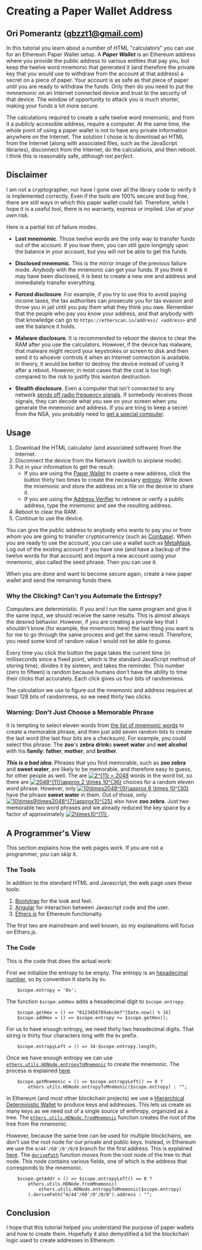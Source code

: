 # Creating a Paper Wallet Address

## Ori Pomerantz (qbzzt1@gmail.com)

In this tutorial you learn about a number of HTML "calculators" you can use for an Ethereum Paper Wallet setup. 
A ***Paper Wallet*** is an Ethereum address where you provide the public address to various entities 
that pay you, but keep the twelve word mnemonic that generated it (and therefore the private key that you
would use to withdraw from the account at that address) a secret on a piece of paper.
Your account is as safe as that piece of paper until you are ready to withdraw the funds. Only then do you need 
to put the mmnemonic on an Internet connected device and trust to the security of that device. The window of 
opportunity to attack you is much shorter, making your funds a lot more secure.

The calculations required to create a safe twelve word mnemonic, and from it a publicly accessible address, require 
a computer. At the same time, the whole point of using a paper wallet is not to have any private information 
anywhere on the Internet. The solution I chose is to download an HTML from the Internet (along with associated 
files, such as the JavaScript libraries), disconnect from the Internet, do the calculations, and then reboot. 
I think this is reasonably safe, *although not perfect*.

## Disclaimer

I am not a cryptographer, nor have I gone over all the library code to verify it is implemented correctly. Even if the tools
are 100% secure and bug free, there are still ways in which this paper wallet could fail. Therefore,
while I hope it is a useful tool, there is no warranty, express or implied. *Use at your own risk*.

Here is a partial list of failure modes.

* **Lost mnemomic**. Those twelve words are the only way to transfer funds out of the account. If you lose them, you can
still gaze longingly upon the balance in your account, but you will not be able to get the funds.

* **Disclosed mnemonic**. This is the mirror image of the previous failure mode. *Anybody* with the mnemonic can
get your funds. If you think it may have been disclosed, it is best to create a new one and address 
and immediately transfer everything.

* **Forced disclosure**. For example, if you try to use this to avoid paying income taxes, the
tax authorities can prosecute you for tax evasion and throw you in jail until you pay them what they think you owe. Remember
that the people who pay you know your address, and that anybody with that knowledge can go to 
`https://etherscan.io/address/ <address>` and see the balance it holds.

* **Malware disclosure**. It is recommended to reboot the device to clear the RAM after you use the calculators. 
However, if the device has malware, that malware might record your keystrokes or screen to disk and then send it to whoever 
controls it when an Internet connection is available. In theory, it would be better to destroy the device instead of
using it after a reboot. However, in most cases that the cost is too high compared to the risk to justify this wanton
destruction.
  
* **Stealth disclosure**. Even a computer that isn't connected to any network 
[sends off radio frequency signals](https://www.cl.cam.ac.uk/~mgk25/pet2004-fpd.pdf). If somebody receives those signals,
they can decode what you see on your screen when you generate the mnemonic and address. If you are tring to keep a secret
from the NSA, you probably need to [get a special computer](https://en.wikipedia.org/wiki/Tempest_(codename)). 



## Usage

1. Download the HTML calculator (and associated software) from the Internet.
1. Disconnect the device from the Network (switch to airplane mode).
1. Put in your information to get the result:
   * If you are using the [Paper Wallet](https://qbzzt.github.io/ethereum/paper_wallet.html) to craete a new address,
     click the button thirty two times to create the necessary [entropy](https://en.wikipedia.org/wiki/Entropy_(computing)).
     Write down the mnemonic and store the address on a file on the device to share it.
   * If you are using the [Address Verifier](https://qbzzt.github.io/ethereum/verify_address.html) to retrieve or verify
     a public address, type the mnemonic and see the resulting address. 
1. Reboot to clear the RAM.
1. Continue to use the device.
  
You can give the public address to anybody who wants to pay you or from whom you are going to transfer cryptocurrency 
(such as [Coinbase](https://coinbase.com/)). When you are ready to use the account, you can use a wallet such as 
[MetaMask](https://metamask.io/). Log out of the existing account if you have one (and have a backup of the twelve words
for that account) and import a new account using your mnemonic, also called the seed phrase. Then you can use it.

When you are done and want to become secure again, create a new paper wallet and send the remaining funds there.

### Why the Clicking? Can't you Automate the Entropy?

Computers are deterministic. If you and I run the same program and give it the same input, we should receive the same results.
This is almost always the desired behavior. However, if you are creating a private key that I shouldn't know (for example, the
mnemonic here) the last thing you want is for me to go through the same process and get the same result. Therefore, you need 
some kind of random value I would not be able to guess.

Every time you click the button the page takes the current time (in milliseconds since a fixed point, which is the standard
JavaScript method of storing time), divides it by sixteen, and takes the reminder. This number (zero to fifteen) is random
because humans don't have the ability to time their clicks that accurately. Each click gives us four bits of randomness.

The calculation we use to figure out the mnemonic and address requires at least 128 bits of randomness, so we need thirty two
clicks. 


### Warning: Don't Just Choose a Memorable Phrase

It is tempting to select eleven words from 
[the list of mnemonic words](https://github.com/bitcoin/bips/blob/master/bip-0039/english.txt)
to create a memorable phrase, and then just add seven random bits to create the last word (the last four bits are a checksum). 
For example, you could select this phrase: The **zoo**'s **zebra** **drink**s **sweet** **water** and **wet** **alcohol** with 
his **family**: **father**, **mother**, and **brother**. 

***This is a bad idea***. Phrases that you find memorable, such as **zoo zebra** and **sweet water**, are likely to be 
memorable, and therefore easy to guess, for other people as well. The are <a href=
"https://www.codecogs.com/eqnedit.php?latex=2^{11}&space;=&space;2048" target="_blank"><img 
src="https://latex.codecogs.com/gif.latex?2^{11}&space;=&space;2048" title="2^{11} = 2048" /></a> words in the word list, so
there are <a href="https://www.codecogs.com/eqnedit.php?latex=2048^{11}\approx&space;2&space;\times&space;10^{36}" target="_blank">
<img src="https://latex.codecogs.com/gif.latex?2048^{11}\approx&space;2&space;\times&space;10^{36}" 
title="2048^{11}\approx 2 \times 10^{36}" /></a> choices for a random eleven word phrase. However, only 
<a href="https://www.codecogs.com/eqnedit.php?latex=10\times2048^{9}\approx&space;6&space;\times&space;10^{30}" target="_blank">
<img src="https://latex.codecogs.com/gif.latex?10\times2048^{9}\approx&space;6&space;\times&space;10^{30}" title="10\times2048^{9}\approx 
6 \times 10^{30}" /></a> have the phrase **sweet water** in them. Out of those, only <a href=
"https://www.codecogs.com/eqnedit.php?latex=10\times9\times2048^{7}\approx10^{25}" target="_blank"><img
src="https://latex.codecogs.com/gif.latex?10\times9\times2048^{7}\approx10^{25}" title="10\times9\times2048^{7}\approx10^{25}" /></a>
also have **zoo zebra**. Just two memorable two word phrases and we already reduced the key space by a factor of approximately
<a href="https://www.codecogs.com/eqnedit.php?latex=2\times10^{11}" target="_blank">
<img src="https://latex.codecogs.com/gif.latex?2\times10^{11}" title="2\times10^{11}" /> </a>.



## A Programmer's View

This section explains how the web pages work. If you are not a programmer, you can skip it.

### The Tools

In addition to the standard HTML and Javascript, the web page uses these tools:

1. [Bootstrap](https://www.w3schools.com/bootstrap/default.asp) for the look and feel.
1. [Angular](https://www.w3schools.com/angular/default.asp) for interaction between Javascript code and the user.
1. [Ethers.js](https://docs.ethers.io/ethers.js/html/) for Ethereum functionalty.

The first two are mainstream and well known, so my explanations will focus on Ethers.js.


### The Code

This is the code that does the actual work:

First we initialize the entropy to be empty. The entropy is an [hexadecimal number](https://en.wikipedia.org/wiki/Hexadecimal),
so by convention it starts by `0x`. 

```
	$scope.entropy = '0x';
```

The function `$scope.addHex` adds a hexadecimal digit to `$scope.entropy`. 
```
	$scope.getHex = () => "0123456789abcdef"[Date.now() % 16]
 	$scope.addHex = () => $scope.entropy += $scope.getHex();
```

For us to have enough entropy, we need thirty two hexadecimal digits. That string is thirty four characters long 
with the `0x` prefix.
```
	$scope.entropyLeft = () => 34-$scope.entropy.length;
```

Once we have enough entropy we can use 
[`ethers.utils.HDNode.entropyToMnemonic`](https://docs.ethers.io/ethers.js/html/api-advanced.html#static-methods) 
to create the mnemonic. The process is explained
[here](https://github.com/bitcoin/bips/blob/master/bip-0039.mediawiki).
```
	$scope.getMnemonic = () => $scope.entropyLeft() == 0 ? 
		ethers.utils.HDNode.entropyToMnemonic($scope.entropy) : "";
```

In Ethereum (and most other blockchain projects) we use a 
[Hierarchical Deterministic Wallet](https://github.com/bitcoin/bips/blob/master/bip-0032.mediawiki) to 
produce keys and addresses. This lets us create as many keys as we need out of a single source of enthropy,
organized as a tree. The 
[`ethers.utils.HDNode.fromMnemonic`](https://docs.ethers.io/ethers.js/html/api-advanced.html#static-methods)
function creates the root of the tree from the mnemonic. 

However, because the same tree can be used for multiple blockchains, we don't use the root node for our private and
public keys. Instead, in Ethereum we use the `m/44'/60'/0'/0/0` branch for the first address. This is explained
[here](https://github.com/bitcoin/bips/blob/master/bip-0044.mediawiki). The 
[`derivePath`](https://docs.ethers.io/ethers.js/html/api-advanced.html#deriving-child-and-neutered-nodes) function 
moves from the root node of the tree to that node. This node contains various fields, one of which is the address 
that corresponds to the mnemonic.

```
	$scope.getAddr = () => $scope.entropyLeft() == 0 ? 
		ethers.utils.HDNode.fromMnemonic(
			ethers.utils.HDNode.entropyToMnemonic($scope.entropy)
		).derivePath("m/44'/60'/0'/0/0").address : "";
```



## Conclusion

I hope that this tutorial helped you understand the purpose of paper wallets and how to create them. 
Hopefully it also demystified a bit the blockchain logic used to create addresses in Ethereum.
